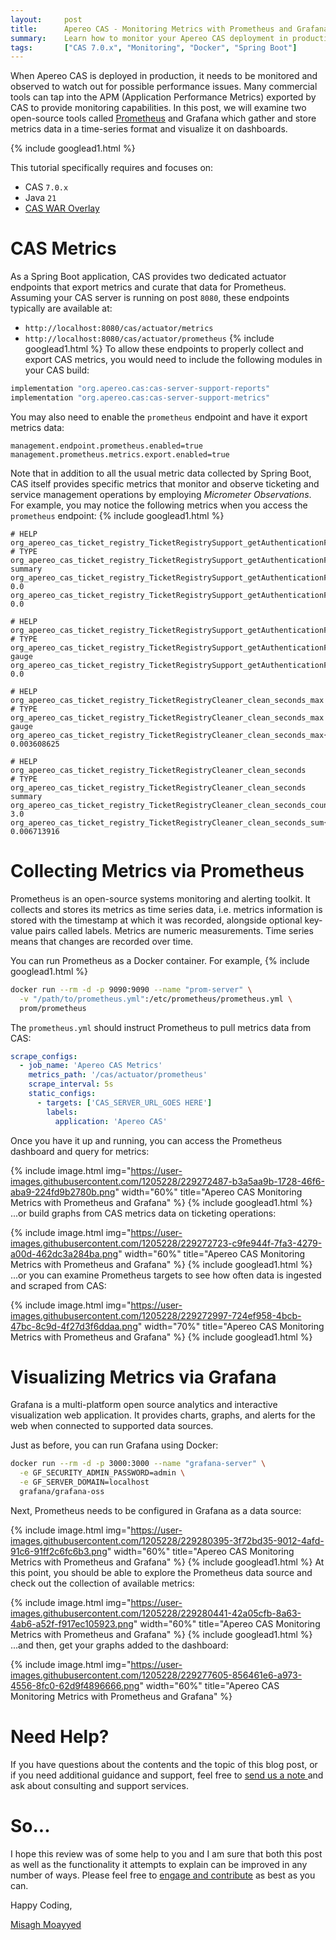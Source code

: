 ```yaml
---
layout:     post
title:      Apereo CAS - Monitoring Metrics with Prometheus and Grafana
summary:    Learn how to monitor your Apereo CAS deployment in production using open-source tools such as Prometheus and Grafana to set up dashboards, visualize CAS-specific metrics and gain insight into the running CAS software.
tags:       ["CAS 7.0.x", "Monitoring", "Docker", "Spring Boot"]
---
```


When Apereo CAS is deployed in production, it needs to be monitored and observed to watch out for possible performance issues. Many commercial tools can tap into the APM (Application Performance Metrics) exported by CAS to provide monitoring capabilities. In this post, we will examine two open-source tools called [Prometheus](https://prometheus.io) and Grafana which gather and store metrics data in a time-series format and visualize it on dashboards.

{% include googlead1.html %}

This tutorial specifically requires and focuses on:

- CAS `7.0.x`
- Java `21`
- [CAS WAR Overlay](https://github.com/apereo/cas-overlay-template)

# CAS Metrics

As a Spring Boot application, CAS provides two dedicated actuator endpoints that export metrics and curate that data for Prometheus. Assuming your CAS server is running on post `8080`, these endpoints typically are available at:

- `http://localhost:8080/cas/actuator/metrics`
- `http://localhost:8080/cas/actuator/prometheus`
{% include googlead1.html %}
To allow these endpoints to properly collect and export CAS metrics, you would need to include the following modules in your CAS build:

```groovy
implementation "org.apereo.cas:cas-server-support-reports"
implementation "org.apereo.cas:cas-server-support-metrics"
```

You may also need to enable the `prometheus` endpoint and have it export metrics data:

```properties
management.endpoint.prometheus.enabled=true
management.prometheus.metrics.export.enabled=true
```

Note that in addition to all the usual metric data collected by Spring Boot, CAS itself provides specific metrics that monitor and observe ticketing and service management operations by employing *Micrometer Observations*. For example, you may notice the following metrics when you access the `prometheus` endpoint:
{% include googlead1.html %}
```
# HELP org_apereo_cas_ticket_registry_TicketRegistrySupport_getAuthenticationFrom_active_seconds  
# TYPE org_apereo_cas_ticket_registry_TicketRegistrySupport_getAuthenticationFrom_active_seconds summary
org_apereo_cas_ticket_registry_TicketRegistrySupport_getAuthenticationFrom_active_seconds_active_count 0.0
org_apereo_cas_ticket_registry_TicketRegistrySupport_getAuthenticationFrom_active_seconds_duration_sum 0.0

# HELP org_apereo_cas_ticket_registry_TicketRegistrySupport_getAuthenticationFrom_active_seconds_max  
# TYPE org_apereo_cas_ticket_registry_TicketRegistrySupport_getAuthenticationFrom_active_seconds_max gauge
org_apereo_cas_ticket_registry_TicketRegistrySupport_getAuthenticationFrom_active_seconds_max 0.0

# HELP org_apereo_cas_ticket_registry_TicketRegistryCleaner_clean_seconds_max  
# TYPE org_apereo_cas_ticket_registry_TicketRegistryCleaner_clean_seconds_max gauge
org_apereo_cas_ticket_registry_TicketRegistryCleaner_clean_seconds_max{error="none",} 0.003608625

# HELP org_apereo_cas_ticket_registry_TicketRegistryCleaner_clean_seconds  
# TYPE org_apereo_cas_ticket_registry_TicketRegistryCleaner_clean_seconds summary
org_apereo_cas_ticket_registry_TicketRegistryCleaner_clean_seconds_count{error="none",} 3.0
org_apereo_cas_ticket_registry_TicketRegistryCleaner_clean_seconds_sum{error="none",} 0.006713916
```

# Collecting Metrics via Prometheus

Prometheus is an open-source systems monitoring and alerting toolkit. It collects and stores its metrics as time series data, i.e. metrics information is stored with the timestamp at which it was recorded, alongside optional key-value pairs called labels. Metrics are numeric measurements. Time series means that changes are recorded over time. 

You can run Prometheus as a Docker container. For example,
{% include googlead1.html %}
```bash
docker run --rm -d -p 9090:9090 --name "prom-server" \
  -v "/path/to/prometheus.yml":/etc/prometheus/prometheus.yml \
  prom/prometheus
```

The `prometheus.yml` should instruct Prometheus to pull metrics data from CAS:

```yaml
scrape_configs:
  - job_name: 'Apereo CAS Metrics'
    metrics_path: '/cas/actuator/prometheus'
    scrape_interval: 5s
    static_configs:
      - targets: ['CAS_SERVER_URL_GOES HERE']
        labels:
          application: 'Apereo CAS'
```

Once you have it up and running, you can access the Prometheus dashboard and query for metrics:

{% include image.html img="https://user-images.githubusercontent.com/1205228/229272487-b3a5aa9b-1728-46f6-aba9-224fd9b2780b.png"
width="60%" title="Apereo CAS Monitoring Metrics with Prometheus and Grafana" %}
{% include googlead1.html %}
...or build graphs from CAS metrics data on ticketing operations:

{% include image.html img="https://user-images.githubusercontent.com/1205228/229272723-c9fe944f-7fa3-4279-a00d-462dc3a284ba.png"
width="60%" title="Apereo CAS Monitoring Metrics with Prometheus and Grafana" %}
{% include googlead1.html %}
...or you can examine Prometheus targets to see how often data is ingested and scraped from CAS:

{% include image.html img="https://user-images.githubusercontent.com/1205228/229272997-724ef958-4bcb-47bc-8c9d-4f27d3f6ddaa.png"
width="70%" title="Apereo CAS Monitoring Metrics with Prometheus and Grafana" %}
{% include googlead1.html %}
# Visualizing Metrics via Grafana

Grafana is a multi-platform open source analytics and interactive visualization web application. It provides charts, graphs, and alerts for the web when connected to supported data sources.

Just as before, you can run Grafana using Docker:

```bash
docker run --rm -d -p 3000:3000 --name "grafana-server" \
  -e GF_SECURITY_ADMIN_PASSWORD=admin \
  -e GF_SERVER_DOMAIN=localhost
  grafana/grafana-oss
```

Next, Prometheus needs to be configured in Grafana as a data source:

{% include image.html img="https://user-images.githubusercontent.com/1205228/229280395-3f72bd35-9012-4afd-91c6-91ff2c6fc6b3.png"
width="60%" title="Apereo CAS Monitoring Metrics with Prometheus and Grafana" %}
{% include googlead1.html %}
At this point, you should be able to explore the Prometheus data source and check out the collection of available metrics:

{% include image.html img="https://user-images.githubusercontent.com/1205228/229280441-42a05cfb-8a63-4ab6-a52f-f917ec105923.png"
width="60%" title="Apereo CAS Monitoring Metrics with Prometheus and Grafana" %}
{% include googlead1.html %}
...and then, get your graphs added to the dashboard:

{% include image.html img="https://user-images.githubusercontent.com/1205228/229277605-856461e6-a973-4556-8fc0-62d9f4896666.png"
width="60%" title="Apereo CAS Monitoring Metrics with Prometheus and Grafana" %}

# Need Help?

If you have questions about the contents and the topic of this blog post, or if you need additional guidance and support, feel free to [send us a note ](/#contact-section-header) and ask about consulting and support services.

# So...

I hope this review was of some help to you and I am sure that both this post as well as the functionality it attempts to explain can be improved in any number of ways. Please feel free to [engage and contribute][contribguide] as best as you can.

Happy Coding,

[Misagh Moayyed](https://fawnoos.com)

[contribguide]: https://apereo.github.io/cas/developer/Contributor-Guidelines.html